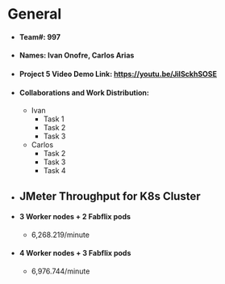 # General
- #### Team#: 997

- #### Names: Ivan Onofre, Carlos Arias

- #### Project 5 Video Demo Link: https://youtu.be/JilSckhSOSE

- #### Collaborations and Work Distribution:
  - Ivan
    - Task 1
    - Task 2
    - Task 3
  - Carlos
    - Task 2
    - Task 3
    - Task 4

- ## JMeter Throughput for K8s Cluster
- #### 3 Worker nodes + 2 Fabflix pods
  - 6,268.219/minute
- #### 4 Worker nodes + 3 Fabflix pods
  - 6,976.744/minute
